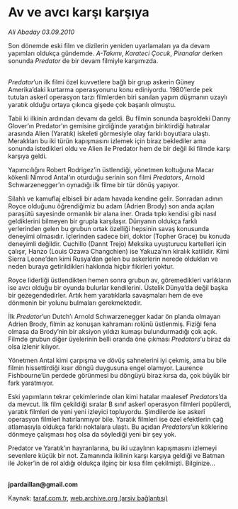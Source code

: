 # Av ve avcı karşı karşıya

*Ali Abaday 03.09.2010*

<div class="yazi"><p>Son dönemde eski film ve dizilerin yeniden uyarlamaları ya da devam yapımları oldukça gündemde. <i>A-Takımı</i>, <i>Karateci Çocuk</i>, <i>Piranalar</i> derken sonunda <i>Predator</i> de bir devam filmiyle karşımızda.</p>
<p><i><br/>Predator</i>’un ilk filmi özel kuvvetlere bağlı bir grup askerin Güney Amerika’daki kurtarma operasyonunu konu ediniyordu. 1980’lerde pek tutulan askerî operasyon tarzı filmlerden biri sanılan yapım düşmanın uzaylı yaratık olduğu ortaya çıkınca gişede çok başarılı olmuştu. </p>
<p>Tabii ki ilkinin ardından devamı da geldi. Bu filmin sonunda başroldeki Danny Glover’ın Predator’ın gemisine girdiğinde yaratığın biriktirdiği hatıralar arasında Alien (Yaratık) iskeleti görmesiyle olay farklı boyutlara ulaştı. Meraklıları bu iki türün kapışmasını izlemek için biraz beklediler ama sonunda istedikleri oldu ve Alien ile Predator hem de bir değil iki filmde karşı karşıya geldi. </p>
<p>Yapımcılığını Robert Rodrigez’in üstlendiği, yönetmen koltuğuna Macar kökenli Nimrod Antal’ın oturduğu serinin son filmi <i>Predators</i>, Arnold Schwarzenegger’ın oynadığı ilk filme bir tür dönüş yapıyor. </p>
<p>Silahlı ve kamuflaj elbiseli bir adam havada kendine gelir. Sonradan adının Royce olduğunu öğrendiğimiz bu adam (Adrien Brody) son anda açılan paraşütü sayesinde ormanlık bir alana iner. Orada tıpkı kendisi gibi nasıl geldiklerini bilmeyen bir grupla karşılaşır. Dünyanın oldukça farklı yerlerinden gelen bu grubun ortak özelliği hepsinin savaş konusunda deneyimi olmasıdır. İçlerinden sadece biri, doktor (Topher Grace) bu konuda deneyimli değildir. Cuchillo (Dannt Trejo) Meksika uyuşturucu kartelleri için çalışır, Hanzo (Louis Ozawa Changchien) ise Yakuza’nın kiralık katilidir. Kimi Sierra Leone’den kimi Rusya’dan gelen bu askerlerin nerede oldukları ve neden buraya getirildikleri hakkında hiçbir fikirleri yoktur.</p>
<p>Royce liderliği üstlendikten hemen sonra grubun av, göremedikleri varlıkların ise avcı olduğu bir oyunda bulurlar kendilerini. Üstelik Dünya’da değil başka bir gezegendedirler. Artık hem yaratıklarla savaşmaları hem de eve dönmenin bir yolunu bulmaları gerekmektedir.</p>
<p>İlk <i>Predator</i>’un Dutch’ı Arnold Schwarzenegger kadar ön planda olmayan Adrien Brody, filmin az konuşan kahramanı rolünü üstlenmiş. Fiziği fena olmasa da Brody’nin bir aksiyon yıldızı kumaşı bulundurmadığı çok açık. Filmde grubun diğer üyelerinin belli oranda öne çıkması <i>Predators</i>’u biraz da olsa izlenir kılıyor.</p>
<p>Yönetmen Antal kimi çarpışma ve dövüş sahnelerini iyi çekmiş, ama bu bile filmin hissettirdiği kısır döngü duygusuna engel olamıyor. Laurence Fishbourne’ün perdede görünmesi bu döngüyü biraz kırsa da, çok büyük bir fark yaratmıyor. </p>
<p>Eski yapımların tekrar çekimlerinde olan kimi hatalar maalesef <i>Predators</i>’da da mevcut. İlk film çekildiği sıralar B sınıf askerî operasyon filmleri popülerdi, yaratık filmleri de yeni yeni izleyici topluyordu. Şimdilerde ise askerî operasyon filmleri hatırlanmıyor bile. Yaratık filmleri ise özel efektlerin çağ atlamasıyla oldukça farklı noktalara ulaştı. Bu açıdan <i>Predators</i>’un köklerine dönmeye çalışması hoş olsa da söylediği yeni bir şey yok. </p>
<p>Predator ve Yaratık’ın hayranlarına, bu iki uzaylının kapışmasını izlemeyi sevenlere küçük bir not. Zamanında ikilinin karşı karşıya geldiği ve Batman ile Joker’in de rol aldığı oldukça ilginç bir kısa film çekilmişti. Bilginize...</p>
<p><b><br/>jpardaillan@gmail.com</b></p></div>

Kaynak: [taraf.com.tr](http://www.taraf.com.tr:80/ali-abaday/makale-av-ve-avci-karsi-karsiya.htm), [web.archive.org (arşiv bağlantısı)](http://web.archive.org/web/20100906081251/http://www.taraf.com.tr:80/ali-abaday/makale-av-ve-avci-karsi-karsiya.htm)
